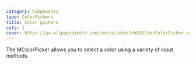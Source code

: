 ```yaml
---
category: Components
type: ColorPickers
title: Color pickers
cols: 1
cover: https://gw.alipayobjects.com/zos/alicdn/5rWLU27so/ColorPicker.svg
---
```


The MColorPicker allows you to select a color using a variety of input methods.